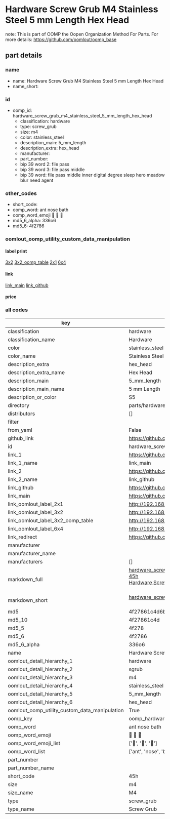 # Hardware Screw Grub M4 Stainless Steel 5 mm Length Hex Head  

note: This is part of OOMP the Oopen Organization Method For Parts. For more details: https://github.com/oomlout/oomp_base

##  part details
  







### name
* name: Hardware Screw Grub M4 Stainless Steel 5 mm Length Hex Head
* name_short: 
### id
* oomp_id: hardware_screw_grub_m4_stainless_steel_5_mm_length_hex_head
  * classification: hardware
  * type: screw_grub
  * size: m4
  * color: stainless_steel
  * description_main: 5_mm_length
  * description_extra: hex_head
  * manufacturer: 
  * part_number: 
  * bip 39 word 2: file pass
  * bip 39 word 3: file pass middle
  * bip 39 word: file pass middle inner digital degree sleep hero meadow blur need agent

### other_codes
* short_code: 
* oomp_word: ant nose bath
* oomp_word_emoji :ant: :nose: :bath:
* md5_6_alpha: 336o6
* md5_6: 4f2786






### oomlout_oomp_utility_custom_data_manipulation
#### label print
[3x2](http://192.168.1.245:1112/?label=oomp%20336o6)
[3x2_oomp_table](http://192.168.1.108:1112/?label=oomp%20336o6)
[2x1](http://192.168.1.242:1112/?label=oomp%20336o6)
[6x4](http://192.168.1.55:1112/?label=oomp%20336o6)    

#### link

[link_main](https://github.com/oomlout/oomlout_oomp_version_1_messy/tree/main/parts/hardware_screw_grub_m4_stainless_steel_5_mm_length_hex_head) [link_github](https://github.com/oomlout/oomlout_oomp_version_1_messy/tree/main/parts/hardware_screw_grub_m4_stainless_steel_5_mm_length_hex_head)                             

#### price







### all codes 
| key | value |  
| --- | --- |  
| classification | hardware |  
| classification_name | Hardware |  
| color | stainless_steel |  
| color_name | Stainless Steel |  
| description_extra | hex_head |  
| description_extra_name | Hex Head |  
| description_main | 5_mm_length |  
| description_main_name | 5 mm Length |  
| description_or_color | S5 |  
| directory | parts/hardware_screw_grub_m4_stainless_steel_5_mm_length_hex_head |  
| distributors | [] |  
| filter |  |  
| from_yaml | False |  
| github_link | https://github.com/oomlout/oomlout_oomp_part_src/tree/main/parts/hardware_screw_grub_m4_stainless_steel_5_mm_length_hex_head |  
| id | hardware_screw_grub_m4_stainless_steel_5_mm_length_hex_head |  
| link_1 | https://github.com/oomlout/oomlout_oomp_version_1_messy/tree/main/parts/hardware_screw_grub_m4_stainless_steel_5_mm_length_hex_head |  
| link_1_name | link_main |  
| link_2 | https://github.com/oomlout/oomlout_oomp_version_1_messy/tree/main/parts/hardware_screw_grub_m4_stainless_steel_5_mm_length_hex_head |  
| link_2_name | link_github |  
| link_github | https://github.com/oomlout/oomlout_oomp_version_1_messy/tree/main/parts/hardware_screw_grub_m4_stainless_steel_5_mm_length_hex_head |  
| link_main | https://github.com/oomlout/oomlout_oomp_version_1_messy/tree/main/parts/hardware_screw_grub_m4_stainless_steel_5_mm_length_hex_head |  
| link_oomlout_label_2x1 | http://192.168.1.242:1112/?label=oomp%20336o6 |  
| link_oomlout_label_3x2 | http://192.168.1.245:1112/?label=oomp%20336o6 |  
| link_oomlout_label_3x2_oomp_table | http://192.168.1.108:1112/?label=oomp%20336o6 |  
| link_oomlout_label_6x4 | http://192.168.1.55:1112/?label=oomp%20336o6 |  
| link_redirect | https://github.com/oomlout/oomlout_oomp_version_1_messy/tree/main/parts/hardware_screw_grub_m4_stainless_steel_5_mm_length_hex_head |  
| manufacturer |  |  
| manufacturer_name |  |  
| manufacturers | [] |  
| markdown_full | [hardware_screw_grub_m4_stainless_steel_5_mm_length_hex_head](none)<br>[45h](none)<br>[Hardware Screw Grub M4 Stainless Steel 5 Mm Length Hex Head](none)<br><br> |  
| markdown_short | [hardware_screw_grub_m4_stainless_steel_5_mm_length_hex_head](none)<br><br> |  
| md5 | 4f27861c4d6b5964e71ef74718a82ab1 |  
| md5_10 | 4f27861c4d |  
| md5_5 | 4f278 |  
| md5_6 | 4f2786 |  
| md5_6_alpha | 336o6 |  
| name | Hardware Screw Grub M4 Stainless Steel 5 mm Length Hex Head |  
| oomlout_detail_hierarchy_1 | hardware |  
| oomlout_detail_hierarchy_2 | sgrub |  
| oomlout_detail_hierarchy_3 | m4 |  
| oomlout_detail_hierarchy_4 | stainless_steel |  
| oomlout_detail_hierarchy_5 | 5_mm_length |  
| oomlout_detail_hierarchy_6 | hex_head |  
| oomlout_oomp_utility_custom_data_manipulation | True |  
| oomp_key | oomp_hardware_screw_grub_m4_stainless_steel_5_mm_length_hex_head |  
| oomp_word | ant nose bath |  
| oomp_word_emoji | :ant: :nose: :bath: |  
| oomp_word_emoji_list | [':ant:', ':nose:', ':bath:'] |  
| oomp_word_list | ['ant', 'nose', 'bath'] |  
| part_number |  |  
| part_number_name |  |  
| short_code | 45h |  
| size | m4 |  
| size_name | M4 |  
| type | screw_grub |  
| type_name | Screw Grub |  
